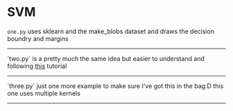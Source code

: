 # SVM

`one.py` uses sklearn and the make_blobs dataset and draws the decision boundry and margins
<hr>
`two.py` is a pretty much the same idea but easier to understand and following <a href="https://pythonprogramming.net/linear-svc-example-scikit-learn-svm-python/">this</a> tutorial
<hr>
`three.py` just one more example to make sure I've got this in the bag:D this one uses multiple kernels
<hr>
